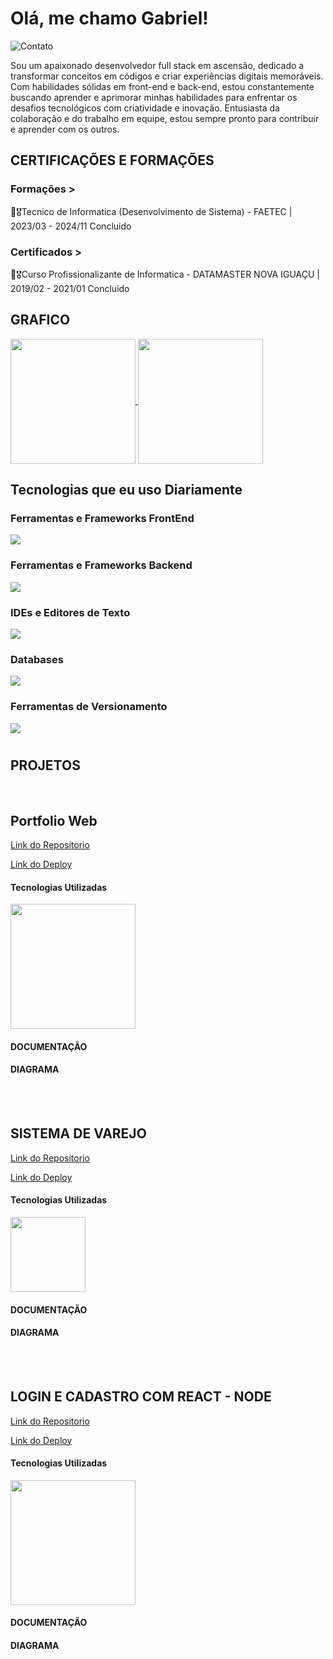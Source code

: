 # <h1>Olá, me chamo Gabriel!</h1>

![Contato](https://img.shields.io/badge/LinkedIn-0077B5?style=for-the-badge&logo=linkedin&logoColor=white)


Sou um apaixonado desenvolvedor full stack em ascensão, dedicado a transformar conceitos em códigos e criar experiências digitais memoráveis. Com habilidades sólidas em front-end e back-end, estou constantemente buscando aprender e aprimorar minhas habilidades para enfrentar os desafios tecnológicos com criatividade e inovação. Entusiasta da colaboração e do trabalho em equipe, estou sempre pronto para contribuir e aprender com os outros.
## <h2>CERTIFICAÇÕES E FORMAÇÕES</h2>
### Formações >
📕🎖️Tecnico de Informatica (Desenvolvimento de Sistema) - FAETEC | 2023/03 - 2024/11 Concluido

### Certificados >
📕🎖️Curso Profissionalizante de Informatica - DATAMASTER NOVA IGUAÇU | 2019/02 - 2021/01 Concluido
## <h2>GRAFICO</h2>

<a href="https://github.com/anuraghazra/github-readme-stats">
  <img height=200 align="center" src="https://github-readme-stats.vercel.app/api?username=Gabsfns" />
</a>
<a href="https://github.com/Gabsfns/convoychat">
  <img height=200 align="center" src="https://github-readme-stats.vercel.app/api/top-langs?username=Gabsfns&layout=compact&langs_count=8&card_width=320" />

</a>




## <h2>Tecnologias que eu uso Diariamente</h2>
<p align="center">
  <h3>Ferramentas e Frameworks FrontEnd</h3>
  <img src ="https://skillicons.dev/icons?i=js,html,css,angular,react,vite,sass,bootstrap"/>
  <h3>Ferramentas e Frameworks Backend</h3>
  <img src="https://skillicons.dev/icons?i=java,spring,nodejs,jquery,php,laravel"/>
  <h3>IDEs e Editores de Texto</h3>
  <img src="https://skillicons.dev/icons?i=idea,vscode,visualstudio"/>
  <h3>Databases</h3>
  <img src = "https://skillicons.dev/icons?i=mongodb,mysql"/>
  <h3>Ferramentas de Versionamento</h3>
  <img src = "https://skillicons.dev/icons?i=git"/>
</p>

# <h2>PROJETOS</h2>

<br>

## Portfolio Web
[Link do Repositorio](https://github.com/GabsFns/WebFernandes)

[Link do Deploy](https://fernandesportfolio.netlify.app/)

<h4>Tecnologias Utilizadas</h4>
  <img width="200" src="https://skillicons.dev/icons?i=react,nodejs,js,html,css,gmail,git"/>
<h4>DOCUMENTAÇÃO</h4>

<h4>DIAGRAMA</h4>




<br>
<br>

## SISTEMA DE VAREJO
[Link do Repositorio](https://github.com/GabsFns/SistemaVarejo-JAVA)

[Link do Deploy]()

<h4>Tecnologias Utilizadas</h4>
  <img width="120" src="https://skillicons.dev/icons?i=java,postgresql,git"/>
<h4>DOCUMENTAÇÃO</h4>

<h4>DIAGRAMA</h4>


<br>
<br>

## LOGIN E CADASTRO COM REACT - NODE
[Link do Repositorio](https://github.com/GabsFns/Login-Cadastro-React)

[Link do Deploy](https://testelogcad.netlify.app/)

<h4>Tecnologias Utilizadas</h4>
  <img width="200" src="https://skillicons.dev/icons?i=react,nodejs,mongodb,js,html,css,git"/>
<h4>DOCUMENTAÇÃO</h4>

<h4>DIAGRAMA</h4>

<br>
<br>
